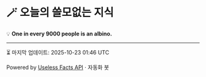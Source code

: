 # 🪄 오늘의 쓸모없는 지식

💡 **One in every 9000 people is an albino.**

---
⏳ 마지막 업데이트: 2025-10-23 01:46 UTC

Powered by [Useless Facts API](https://uselessfacts.jsph.pl/) · 자동화 봇